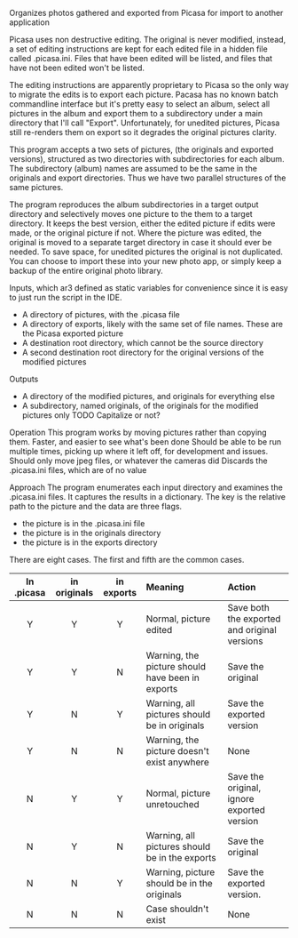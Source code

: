 Organizes photos gathered and exported from Picasa for import to another application

Picasa uses non destructive editing. The original is never modified, instead, a set of editing instructions
are kept for each edited file in a hidden file called .picasa.ini.  Files that have been edited will be listed, and
files that have not been edited won't be listed.

The editing instructions are apparently proprietary to Picasa so the only way to migrate the edits is to export
each picture.  Pacasa has no known batch commandline interface but it's pretty easy to select an album, select all
pictures in the album and export them to a subdirectory under a main directory that I'll call "Export".
Unfortunately, for unedited pictures, Picasa still re-renders them on export so it degrades the original pictures
clarity.

This program accepts a two sets of pictures, (the originals and exported versions), structured as two directories
with subdirectories for each album.  The subdirectory (album) names are assumed to be the same in the originals
and export directories.  Thus we have two parallel structures of the same pictures.

The program reproduces the album subdirectories in a target output directory and selectively moves one picture
to the them to a target directory.   It keeps the best version, either the edited picture if edits were made,
or the original picture if not.  Where the picture was edited, the original is moved to a separate target directory
in case it should ever be needed.  To save space, for unedited pictures the original is not duplicated.
You can choose to import these into your new photo app, or simply keep a backup of the entire original photo library.

Inputs, which ar3 defined as static variables for convenience since it is easy to just run the script in the IDE.
  - A directory of pictures, with the .picasa file
  - A directory of exports, likely with the same set of file names. These are the Picasa exported picture
  - A destination root directory, which cannot be the source directory
  - A second destination root directory for the original versions of the modified pictures

Outputs
  - A directory of the modified pictures, and originals for everything else
  - A subdirectory, named originals, of the originals for the modified pictures only   TODO Capitalize or not?

Operation
This program works by moving pictures rather than copying them.  Faster, and easier to see what's been done
Should be able to be run multiple times, picking up where it left off, for development and issues.
Should only move jpeg files, or whatever the cameras did
Discards the .picasa.ini files, which are of no value

Approach
The program enumerates each input directory and examines the .picasa.ini files.  It captures the results in a
dictionary.  The key is the relative path to the picture and the data are three flags.
  - the picture is in the .picasa.ini file
  - the picture is in the originals directory
  - the picture is in the exports directory
 
 There are eight cases. The first and fifth are the common cases.
 
| In .picasa   | in originals | in exports | Meaning | Action |
| :---: | :---: | :---: | :--- | :--- |
|       Y      |       Y      |      Y     | Normal, picture edited | Save both the exported and original versions |
|       Y      |       Y      |      N     | Warning, the picture should have been in exports | Save the  original |
|       Y      |       N      |      Y     | Warning, all pictures should be in originals | Save the exported version |
|       Y      |       N      |      N     | Warning, the picture doesn't exist anywhere | None |
|       N      |       Y      |      Y     | Normal, picture unretouched | Save the original, ignore exported version |
|       N      |       Y      |      N     | Warning, all pictures should be in the exports | Save the original |
|       N      |       N      |      Y     | Warning, picture should be in the originals | Save the exported version. |
|       N      |       N      |      N     | Case shouldn't exist | None |
